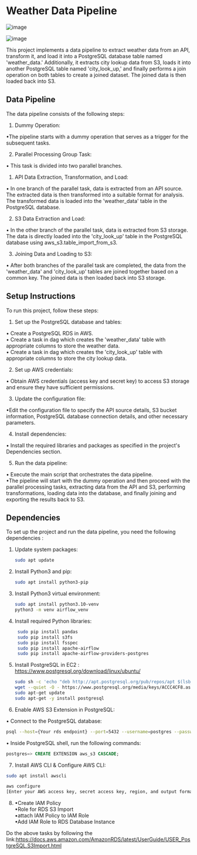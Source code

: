 # Weather Data Pipeline
![image](https://github.com/Souvik7861/PROJECTS/assets/120063616/e3ba62ba-1a5b-4c67-8172-826caa900a64)


![image](https://github.com/Souvik7861/PROJECTS/assets/120063616/6e17efb8-39a9-4282-ad7b-005e0b6c6443)

This project implements a data pipeline to extract weather data from an API, transform it, and load it into a PostgreSQL database table named 'weather_data.' Additionally, it extracts city lookup data from S3, loads it into another PostgreSQL table named 'city_look_up,' and finally performs a join operation on both tables to create a joined dataset. The joined data is then loaded back into S3.

## Data Pipeline
The data pipeline consists of the following steps:

1. Dummy Operation:

•The pipeline starts with a dummy operation that serves as a       trigger for the subsequent tasks.

2. Parallel Processing Group Task:

• This task is divided into two parallel branches.

1. API Data Extraction, Transformation, and Load:

• In one branch of the parallel task, data is extracted from an API source.
The extracted data is then transformed into a suitable format for analysis.
The transformed data is loaded into the 'weather_data' table in the PostgreSQL database.

2. S3 Data Extraction and Load:

• In the other branch of the parallel task, data is extracted from S3 storage.
The data is directly loaded into the 'city_look_up' table in the PostgreSQL database using aws_s3.table_import_from_s3.

3. Joining Data and Loading to S3:

• After both branches of the parallel task are completed, the data from the 'weather_data' and 'city_look_up' tables are joined together based on a common key.
The joined data is then loaded back into S3 storage.

## Setup Instructions

To run this project, follow these steps:                        

1. Set up the PostgreSQL database and tables:

• Create a PostgreSQL RDS in AWS.  
• Create a task in dag which creates the 'weather_data' table with appropriate columns to store the weather data.    
• Create a task in dag which creates the 'city_look_up' table with appropriate columns to store the city lookup data.    

2. Set up AWS credentials:

• Obtain AWS credentials (access key and secret key) to access S3 storage and ensure they have sufficient permissions.

3. Update the configuration file:

•Edit the configuration file to specify the API source details, S3 bucket information, PostgreSQL database connection details, and other necessary parameters. 

4. Install dependencies:

• Install the required libraries and packages as specified in the project's Dependencies section.

5. Run the data pipeline:

• Execute the main script that orchestrates the data pipeline.  
•The pipeline will start with the dummy operation and then proceed with the parallel processing tasks, extracting data from the API and S3, performing transformations, loading data into the database, and finally joining and exporting the results back to S3.

## Dependencies

To set up the project and run the data pipeline, you need the following dependencies :

1. Update system packages:
   ```bash
   sudo apt update

2. Install Python3 and pip:
   ```bash
   sudo apt install python3-pip


3. Install Python3 virtual environment:
   ```bash
   sudo apt install python3.10-venv
   python3 -m venv airflow_venv

4. Install required Python libraries:
   ```bash
    sudo pip install pandas
    sudo pip install s3fs
    sudo pip install fsspec
    sudo pip install apache-airflow
    sudo pip install apache-airflow-providers-postgres

5. Install PostgreSQL in EC2 :
    https://www.postgresql.org/download/linux/ubuntu/
    ```bash
    sudo sh -c 'echo "deb http://apt.postgresql.org/pub/repos/apt $(lsb_release -cs)-pgdg main" > /etc/apt/sources.list.d/pgdg.list'
    wget --quiet -O - https://www.postgresql.org/media/keys/ACCC4CF8.asc | sudo apt-key add -
    sudo apt-get update
    sudo apt-get -y install postgresql

6. Enable AWS S3 Extension in PostgreSQL:            

• Connect to the PostgreSQL database:
```bash
psql --host={Your rds endpoint} --port=5432 --username=postgres --password 
```  

• Inside PostgreSQL shell, run the following commands:
```sql
postgres=> CREATE EXTENSION aws_s3 CASCADE;
```
7. Install AWS CLI & Configure AWS CLI:
```bash
sudo apt install awscli

aws configure
[Enter your AWS access key, secret access key, region, and output format]
```
8. •Create IAM Policy   
•Role for RDS S3 Import     
•attach IAM Policy to IAM Role  
•Add IAM Role to RDS Database Instance

Do the above tasks by following the link:https://docs.aws.amazon.com/AmazonRDS/latest/UserGuide/USER_PostgreSQL.S3Import.html



